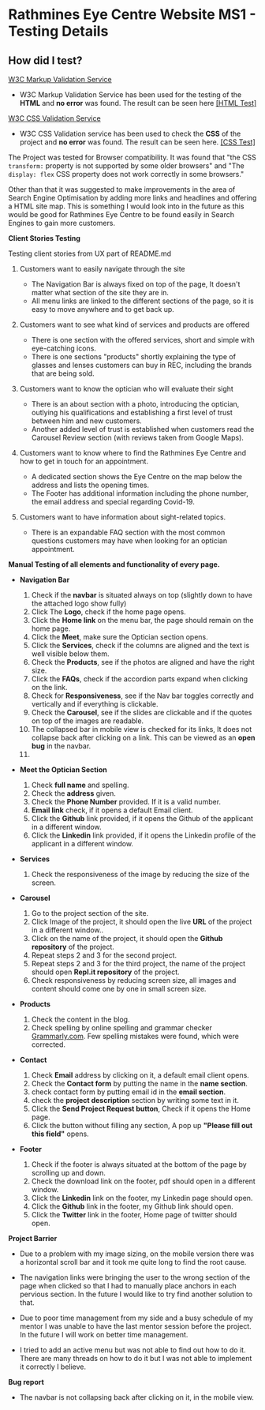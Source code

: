 ﻿# Rathmines Eye Centre Website MS1 - Testing Details

## **How did I test?**

[W3C Markup Validation Service](https://validator.w3.org/)

-   W3C Markup Validation Service has been used for the testing of the  **HTML**  and  **no error**  was found. The result can be seen here  [\[HTML Test\]](https://github.com/lisa1Q84/MS1_RathminesEyeCentre_Take2/blob/master/assets/images/HTML_TEST.png)

[W3C CSS Validation Service](https://jigsaw.w3.org/css-validator/)

-   W3C CSS Validation service has been used to check the  **CSS**  of the project and  **no error**  was found. The result can be seen here.  [\[CSS Test\]](https://github.com/lisa1Q84/MS1_RathminesEyeCentre_Take2/blob/master/assets/images/CSS_TEST.png) 

The Project was tested for Browser compatibility. It was found that "the CSS `transform:` property is not supported by some older browsers" and "The `display: flex` CSS property does not work correctly in some browsers."

Other than that it was suggested to make improvements in the area of Search Engine Optimisation by adding more links and headlines and offering a HTML site map. This is something I would look into in the future as this would be good for Rathmines Eye Centre to be found easily in Search Engines to gain more customers. 

**Client Stories Testing**

Testing client stories from UX part of README.md

1.  Customers want to easily navigate through the site
    
    -   The Navigation Bar is always fixed on top of the page, It doesn't matter what section of the site they are in.
    -   All menu links are linked to the different sections of the page, so it is easy to move anywhere and to get back up.
    
2.  Customers want to see what kind of services and products are offered
    
    -   There is one section with the offered services, short and simple with eye-catching icons.
    -   There is one sections "products" shortly explaining the type of glasses and lenses customers can buy in REC, including the brands that are being sold. 
    
3.  Customers want to know the optician who will evaluate their sight
    
    -   There is an about section with a photo, introducing the optician, outlying his qualifications and establishing a first level of trust between him and new customers. 
    - Another added level of trust is established when customers read the Carousel Review section (with reviews taken from Google Maps).
    
4.  Customers want to know where to find the Rathmines Eye Centre and how to get in touch for an appointment.
    
    -   A dedicated section shows the Eye Centre on the map below the address and lists the opening times.
    - The Footer has additional information including the phone number, the email address and special regarding Covid-19.
    
5.  Customers want to have information about sight-related topics.
    
    -   There is an expandable FAQ section with the most common questions customers may have when looking for an optician appointment.
    

**Manual Testing of all elements and functionality of every page.**

-   **Navigation Bar**
    
    1.  Check if the  **navbar**  is situated always on top (slightly down to have the attached logo show fully)
    2.  Click The  **Logo**, check if the home page opens.
    3.  Click the  **Home link**  on the menu bar, the page should remain on the home page.
    4.  Click the  **Meet**, make sure the Optician section opens.
    5.  Click the  **Services**, check if the columns are aligned and the text is well visible below them.
    6.  Check the  **Products**, see if the photos are aligned and have the right size.
    7.  Click the  **FAQs**, check if the accordion parts expand when clicking on the link.
    8.  Check for  **Responsiveness**, see if the Nav bar toggles correctly and vertically and if everything is clickable.
    9.  Check the **Carousel**, see if the slides are clickable and if the quotes on top of the images are readable. 
    10. The collapsed bar in mobile view is checked for its links, It does not collapse back after clicking on a link. This can be viewed as an  **open bug**  in the navbar.
    11. 

-   **Meet the Optician Section**
    
    1.  Check  **full name**  and spelling.
    2.  Check the  **address**  given.
    3.  Check the  **Phone Number**  provided. If it is a valid number.
    4.  **Email link**  check, if it opens a default Email client.
    5.  Click the  **Github**  link provided, if it opens the Github of the applicant in a different window.
    6.  Click the  **Linkedin**  link provided, if it opens the Linkedin profile of the applicant in a different window.
    
-   **Services**
    
    1.  Check the responsiveness of the image by reducing the size of the screen.
    
-   **Carousel**
    
    1.  Go to the project section of the site.
    2.  Click Image of the project, it should open the live  **URL**  of the project in a different window..
    3.  Click on the name of the project, it should open the  **Github repository**  of the project.
    4.  Repeat steps 2 and 3 for the second project.
    5.  Repeat steps 2 and 3 for the third project, the name of the project should open  **Repl.it repository**  of the project.
    6.  Check responsiveness by reducing screen size, all images and content should come one by one in small screen size.
-   **Products**
    
    1.  Check the content in the blog.
    2.  Check spelling by online spelling and grammar checker  [Grammarly.com](https://app.grammarly.com/). Few spelling mistakes were found, which were corrected.
-   **Contact**
    
    1.  Check  **Email**  address by clicking on it, a default email client opens.
    2.  Check the  **Contact form**  by putting the name in the  **name section**.
    3.  check contact form by putting email id in the  **email section**.
    4.  check the  **project description**  section by writing some text in it.
    5.  Click the  **Send Project Request button**, Check if it opens the Home page.
    6.  Click the button without filling any section, A pop up  **"Please fill out this field"**  opens.
    
-   **Footer**
    
    1.  Check if the footer is always situated at the bottom of the page by scrolling up and down.
    2.  Check the download link on the footer, pdf should open in a different window.
    3.  Click the  **Linkedin**  link on the footer, my Linkedin page should open.
    4.  Click the  **Github**  link in the footer, my Github link should open.
    5.  Click the  **Twitter**  link in the footer, Home page of twitter should open.

**Project Barrier**

-   Due to a problem with my image sizing, on the mobile version there was a horizontal scroll bar and it took me quite long to find the root cause.

-   The navigation links were bringing the user to the wrong section of the page when clicked so that I had to manually place anchors in each pervious section. In the future I would like to try find another solution to that.
    
- Due to poor time management from my side and a busy schedule of my mentor I was unable to have the last mentor session before the project. In the future I will work on better time management. 

- I tried to add an active menu but was not able to find out how to do it. There are many threads on how to do it but I was not able to implement it correctly I believe. 
    

**Bug report**


- The navbar is not collapsing back after clicking on it, in the mobile view.




